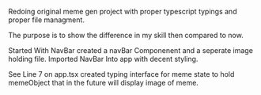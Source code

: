 Redoing original meme gen project with proper typescript typings and proper file managment.

The purpose is to show the difference in my skill then compared to now.

Started With NavBar created a navBar Componenent and a seperate image holding file. Imported NavBar Into app with decent styling.

See Line 7 on app.tsx created typing interface for meme state to hold memeObject that in the future will display image of meme.